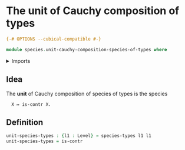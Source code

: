 # The unit of Cauchy composition of types

```agda
{-# OPTIONS --cubical-compatible #-}

module species.unit-cauchy-composition-species-of-types where
```

<details><summary>Imports</summary>

```agda
open import foundation.contractible-types
open import foundation.universe-levels

open import species.species-of-types
```

</details>

## Idea

The **unit** of Cauchy composition of species of types is the species

```text
  X ↦ is-contr X.
```

## Definition

```agda
unit-species-types : {l1 : Level} → species-types l1 l1
unit-species-types = is-contr
```
